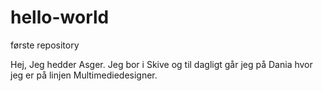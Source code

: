 # hello-world
første repository

Hej, Jeg hedder Asger. Jeg bor i Skive og til dagligt går jeg på Dania hvor jeg er på linjen Multimediedesigner.
